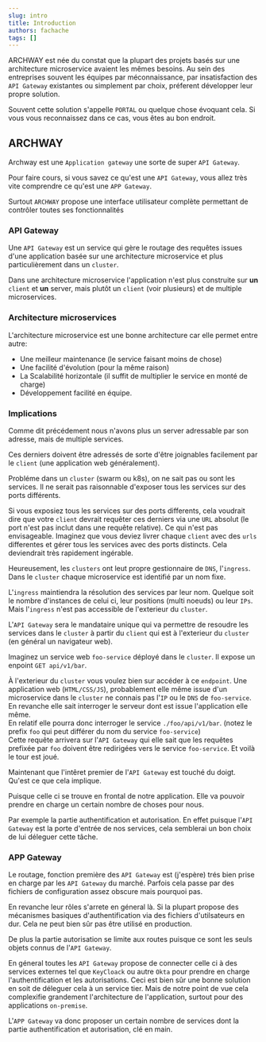 ```yaml
---
slug: intro
title: Introduction
authors: fachache
tags: []
---
```


ARCHWAY est née du constat que la plupart des projets basés sur une architecture microservice avaient les mêmes besoins.
Au sein des entreprises souvent les équipes par méconnaissance, par insatisfaction des `API Gateway` existantes ou simplement par choix, préferent développer leur propre solution.

Souvent cette solution s'appelle `PORTAL` ou quelque chose évoquant cela. Si vous vous reconnaissez dans ce cas, vous êtes au bon endroit.

## ARCHWAY

Archway est une `Application gateway` une sorte de super `API Gateway`.

Pour faire cours, si vous savez ce qu'est une `API Gateway`, vous allez très vite comprendre ce qu'est une `APP Gateway`.

Surtout `ARCHWAY` propose une interface utilisateur complète permettant de contrôler toutes ses fonctionnalités

### API Gateway

Une `API Gateway` est un service qui gère le routage des requêtes issues d'une application basée sur une architecture microservice et plus particulièrement dans un `cluster`.

Dans une architecture microservice l'application n'est plus construite sur **un** `client` et **un** server, mais plutôt un `client` (voir plusieurs) et de multiple microservices.

### Architecture microservices

L'architecture microservice est une bonne architecture car elle permet entre autre:

 - Une meilleur maintenance (le service faisant moins de chose)
 - Une facilité d'évolution (pour la même raison)
 - La Scalabilité horizontale (il suffit de multiplier le service en monté de charge)
 - Développement facilité en équipe. 
 
### Implications

Comme dit précédement nous n'avons plus un server adressable par son adresse, mais de multiple services.

Ces derniers doivent être adressés de sorte d'être joignables facilement par le `client` (une application web généralement).

Probléme dans un `cluster` (swarm ou k8s), on ne sait pas ou sont les services. Il ne serait pas raisonnable d'exposer tous les services sur des ports différents.

Si vous exposiez tous les services sur des ports differents, cela voudrait dire que votre `client` devrait requêter ces derniers via une `URL` absolut (le port n'est pas inclut dans une requête relative). 
Ce qui n'est pas envisageable. Imaginez que vous deviez livrer chaque `client` avec des `urls` differentes et gérer tous les services avec des ports distincts. Cela deviendrait très rapidement ingérable. 

Heureusement, les `clusters` ont leut propre gestionnaire de `DNS`, l'`ingress`. Dans le `cluster` chaque microservice est identifié par un nom fixe. 

L'`ingress` maintiendra la résolution des services par leur nom. Quelque soit le nombre d'instances de celui ci, leur positions (multi noeuds) ou leur `IPs`. Mais l'`ingress` n'est pas accessible de l'exterieur du `cluster`.

L'`API Gateway` sera le mandataire unique qui va permettre de resoudre les services dans le `cluster` à partir du `client` qui est à l'exterieur du `cluster` (en général un navigateur web). 

Imaginez un service web `foo-service` déployé dans le `cluster`. Il expose un enpoint `GET api/v1/bar`.

À l'exterieur du `cluster` vous voulez bien sur accéder à ce `endpoint`. Une application web (`HTML/CSS/JS`), probablement elle même issue d'un microservice dans le `cluster` ne connais pas l'`IP` ou le `DNS` de `foo-service`.   
En revanche elle sait interroger le serveur dont est issue l'application elle même.   
En relatif elle pourra donc interroger le service `./foo/api/v1/bar`. (notez le prefix `foo` qui peut différer du nom du service `foo-service`)   
Cette requête arrivera sur l'`API Gateway` qui elle sait que les requêtes prefixée par `foo` doivent être redirigées vers le service `foo-service`. Et voilà le tour est joué.

Maintenant que l'intêret premier de l'`API Gateway` est touché du doigt. Qu'est ce que cela implique.

Puisque celle ci se trouve en frontal de notre application. Elle va pouvoir prendre en charge un certain nombre de choses pour nous. 

Par exemple la partie authentification et autorisation. En effet puisque l'`API Gateway` est la porte d'entrée de nos services, cela semblerai un bon choix de lui déleguer cette tâche.

### APP Gateway

Le routage, fonction première des `API Gateway` est (j'espère) trés bien prise en charge par les `API Gateway` du marché. 
Parfois cela passe par des fichiers de configuration assez obscure mais pourquoi pas. 

En revanche leur rôles s'arrete en géneral là. Si la plupart propose des mécanismes basiques d'authentification via des fichiers d'utilsateurs en dur. Cela ne peut bien sûr pas être utilisé en production.

De plus la partie autorisation se limite aux routes puisque ce sont les seuls objets connus de l'`API Gateway`.

En géneral toutes les `API Gateway` propose de connecter celle ci à des services externes tel que `KeyCloack` ou autre `Okta` pour prendre en charge l'authentification et les autorisations.
Ceci est bien sûr une bonne solution en soit de déleguer cela à un service tier. Mais de notre point de vue cela complexifie grandement l'architecture de l'application, surtout pour des applications `on-premise`.

L'`APP Gateway` va donc proposer un certain nombre de services dont la partie authentification et autorisation, clé en main.


